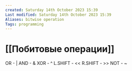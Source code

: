```yaml
---
created: Saturday 14th October 2023 15:39
Last modified: Saturday 14th October 2023 15:39
Aliases: bitwise operation
Tags: programming
---
```


# [[Побитовые операции]]

OR - |
AND  - &
XOR - ^
L.SHIFT - <<
R.SHIFT - >>
NOT - ~



